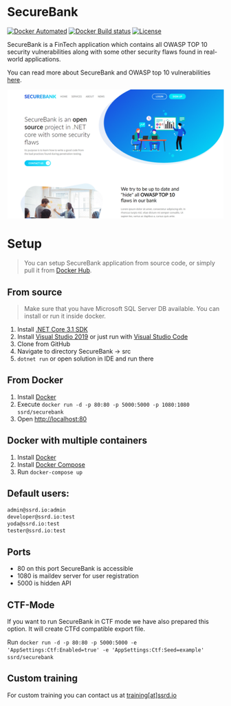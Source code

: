 # SecureBank
[![Docker Automated](https://img.shields.io/docker/cloud/automated/ssrd/securebank.svg)](https://hub.docker.com/r/ssrd/securebank)
[![Docker Build status](https://img.shields.io/docker/cloud/build/ssrd/securebank.svg)](https://hub.docker.com/r/ssrd/securebank/builds)
[![License](https://img.shields.io/github/license/ssrdio/SecureBank)](https://github.com/ssrdio/SecureBank/blob/master/LICENSE)

SecureBank is a FinTech application which contains all OWASP TOP 10 security vulnerabilities along with some other security flaws found in real-world applications.

You can read more about SecureBank and OWASP top 10 vulnerabilities [here](https://ssrd.gitbook.io/securebank/).

![alt text](preview.gif "SecureBankPreview")

# Setup
> You can setup SecureBank application from source code, or simply pull it from [Docker Hub](https://hub.docker.com/r/ssrd/securebank).

## From source
> Make sure that you have Microsoft SQL Server DB available. You can install or run it inside docker.

1. Install [.NET Core 3.1 SDK](https://dotnet.microsoft.com/download/dotnet-core/3.1)
2. Install [Visual Studio 2019](https://visualstudio.microsoft.com/downloads/) or just run with  [Visual Studio Code](https://code.visualstudio.com/download)
3. Clone from GitHub
4. Navigate to directory SecureBank -> src
5. `dotnet run` or open solution in IDE and run there 


## From Docker
1. Install [Docker](https://docs.docker.com/get-docker/)
2. Execute `docker run -d -p 80:80 -p 5000:5000 -p 1080:1080 ssrd/securebank`
3. Open [http://localhost:80](http://localhost:80)

## Docker with multiple containers
1. Install [Docker](https://docs.docker.com/get-docker/)
2. Install [Docker Compose](https://docs.docker.com/compose/install/)
3. Run `docker-compose up`

## Default users:
```
admin@ssrd.io:admin
developer@ssrd.io:test
yoda@ssrd.io:test
tester@ssrd.io:test
```
## Ports 
- 80 on this port SecureBank is accessible 
- 1080 is maildev server for user registration
- 5000 is hidden API

## CTF-Mode
If you want to run SecureBank in CTF mode we have also prepared this option. It will create CTFd compatible export file.

Run  `docker run -d -p 80:80 -p 5000:5000 -e 'AppSettings:Ctf:Enabled=true' -e 'AppSettings:Ctf:Seed=example' ssrd/securebank`

## Custom training
For custom training you can contact us at [training[at]ssrd.io](training@ssrd.io)
